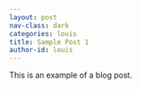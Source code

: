 ```yaml
---
layout: post
nav-class: dark
categories: louis
title: Sample Post 1
author-id: louis
---
```


This is an example of a blog post.